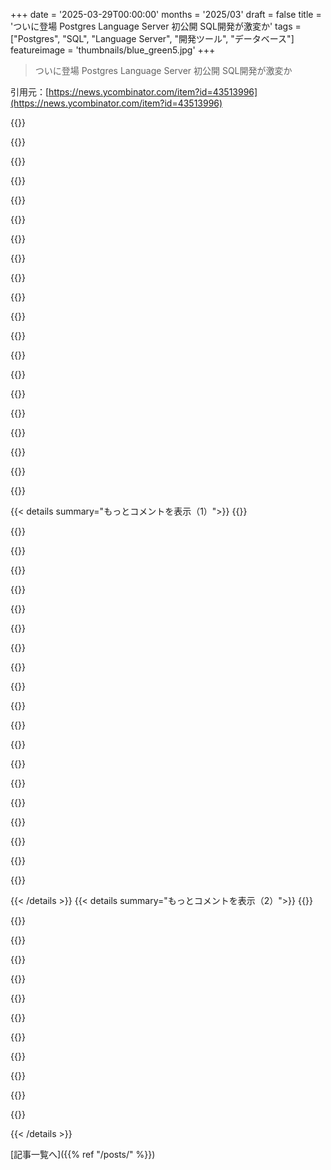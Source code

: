 +++
date = '2025-03-29T00:00:00'
months = '2025/03'
draft = false
title = 'ついに登場 Postgres Language Server 初公開 SQL開発が激変か'
tags = ["Postgres", "SQL", "Language Server", "開発ツール", "データベース"]
featureimage = 'thumbnails/blue_green5.jpg'
+++

> ついに登場 Postgres Language Server 初公開 SQL開発が激変か

引用元：[https://news.ycombinator.com/item?id=43513996](https://news.ycombinator.com/item?id=43513996)

{{<matomeQuote body="へーい、HN！<br>Postgres Language Serverの最初のバージョンをリリースしたよ。2年くらい前から開発してたんだ[0]。リポジトリ[1]からバイナリをダウンロードして試してみて。npm、vscode extension、nvim-lspconfig、masonでも利用できるよ[2]。<br>色々な問題にぶつかったけど、なんとか解決してきた。今は実用的で、ちょっと単純な解決策を使ってる。<br>詳細はブログ[3]を見てね。<br>試してみて、バグとかあったら教えて。バグ報告、アイデア、コントリビューションは大歓迎だよー。特にRustをハックしたい人！<br>最後に、Biome[4]に感謝したい。彼らのコードをたくさん勉強して、多くのアプローチを取り入れたんだ。彼らの協力なしでは、ここにいなかったよ。<br>[0] Announcement Show HN: <br>https://news.ycombinator.com/item?id=37020610<br>[1] Repository: <br>https://github.com/supabase-community/postgres-language-serv...<br>[2] Installation Guides: <br>https://pgtools.dev/#installation<br>[3] Blog Post: <br>https://www.supabase.com/blog/postgres-language-server<br>[4] Biome: <br>https://biomejs.dev" userName="steinroe" createdAt="2025-03-29T09:13:43" color="#ff5c5c">}}

{{<matomeQuote body="READMEの紹介文にもう少しプロジェクトのスコープを詳しく書いてくれると助かるなー。「for postgres」だけだとちょっと曖昧だし、「開発者の体験と信頼性の高いSQLツールに焦点を当てている」だけじゃ、実際何ができるのかよくわかんない。<br>初めてこのプロジェクトに来た人がすぐに知りたいと思うのは、こんなことじゃないかな？<br>・どの言語のLanguage Serverなの？SQLだけ？PL/pgSQL？C extensionsの記述？<br>・PostgreSQL固有なのは何？PostgreSQLのSQL方言に従ってるってこと？<br>・データベースのスキーマを教える必要がある？データベース接続を教えるの？スキーマ定義ファイルを見せるの？" userName="mjw1007" createdAt="2025-03-29T12:08:36" color="#38d3d3">}}

{{<matomeQuote body="フィードバックありがとうね。良い点だね。READMEを改善するよ。<br>質問について答えるね。<br>1．今はSQLステートメントだけだけど、関数やPL/pgSQLにも対応する予定だよ。<br>2．その通り。PostgreSQLの方言に従ってる（Postgresのパーサーを使ってる）。<br>3．データベース接続を教えてもらえれば、pg_catalogテーブルから情報を取得するよ。接続情報がない場合は、それが必要な機能はバイパスするよ。" userName="juleswritescode" createdAt="2025-03-29T12:20:55" color="#38d3d3">}}

{{<matomeQuote body="＞データベース接続を教えてもらえれば、pg_catalogテーブルから情報を取得するよ。接続情報がない場合は、それが必要な機能はバイパスするよ。<br>手動で情報を取得して提供できるようにしてほしいな。" userName="jmholla" createdAt="2025-03-30T03:21:47" color="">}}

{{<matomeQuote body="そうだね。でも、自分のスキーマが入った空のDBを指定すればいいだけだよ。" userName="trillic" createdAt="2025-03-31T01:12:57" color="">}}

{{<matomeQuote body="ブログを読まない人のために言うと、これはかなりクールだったよ。<br>＞tree-sitterをlibpg_queryに加えて使うというアイデアは、以前のHNの投稿[0]へのフィードバックから得られたものだよ。感謝！<br>https://news.ycombinator.com/item?id=38570680" userName="kiwicopple" createdAt="2025-03-29T10:19:14" color="#38d3d3">}}

{{<matomeQuote body="Language Serverって何をするもの？" userName="d4rkp4ttern" createdAt="2025-03-29T11:30:43" color="">}}

{{<matomeQuote body="Language Server Protocolは、エディタが言語ツールと通信するための標準みたいなものだよ。最近のIDEにある、リファクタリング、定義へのジャンプ、オートコンプリートなどの機能は、エディタ内でLanguage Serverへの呼び出しとして実装されてる。そしてLanguage Serverが、その機能の具体的な実装を提供するんだ。<br>確かMicrosoftがVS Codeを作る時に定義したんだけど、今ではVim、Emacs、Sublime Text、IntelliJとか、いろんなエディタがサポートしてるよ。LSPを通して、ほとんどのメジャーな言語で、IDEみたいな体験ができるんだ。" userName="pdpi" createdAt="2025-03-29T11:38:17" color="#45d325">}}

{{<matomeQuote body="基本的に、どのエディタもEmacsみたいに遅くなるのがクールだと思ったんだね（愛情を込めて、Emacsユーザーとして言ってるよ）。だから今では、賢い処理はすべて、Webサーバーで実行されてて、それぞれがギガバイト単位のRAMを使ってる。" userName="thom" createdAt="2025-03-29T22:09:20" color="">}}

{{<matomeQuote body="＞Language Server Protocol (LSP)は、ソースコードエディタや統合開発環境 (IDE)と、「言語インテリジェンスツール」を提供するサーバー間で使用される、オープンなJSON-RPCベースのプロトコルだよ[1]: コード補完、構文ハイライト、警告とエラーのマーク、リファクタリングルーチンなどのプログラミング言語固有の機能がある。このプロトコルの目標は、プログラミング言語のサポートを、特定のエディタやIDEに依存せずに実装および配布できるようにすることだよ[2]。2020年代初頭には、LSPは言語インテリジェンスツールプロバイダーにとって「標準」になったよ[1]。<br>https://en.m.wikipedia.org/wiki/Language_Server_Protocol" userName="rad_gruchalski" createdAt="2025-03-29T11:35:48" color="#45d325">}}

{{<matomeQuote body="聞いてくれてありがとね！IDEの言語に関する機能全部を支えてるんだ。オートコンプリートとか、エラー表示、シンタックスハイライトとかね。今はオートコンプリート、構文エラー表示、タイプチェック、リンティングをサポートしてるよ。" userName="steinroe" createdAt="2025-03-29T11:38:23" color="#38d3d3">}}

{{<matomeQuote body="マジで楽しみ！ありがとうね。最初のテストでCTEsがあると失敗するんだけど、サポートされてないのかな？`with test as (select 1 as id) select * from test;`ってクエリでエラーが出ちゃう。" userName="ayhanfuat" createdAt="2025-03-29T12:32:15" color="">}}

{{<matomeQuote body="報告ありがとね！見落としだったわ。修正PR出しといた。[0]<br>[0] https://github.com/supabase-community/postgres-language-serv..." userName="steinroe" createdAt="2025-03-29T12:43:33" color="#ff5c5c">}}

{{<matomeQuote body="報告ありがとう。CTEsのテストはいくつかあったんだけどね。とりあえず、そのクエリでIssueを立ててみるよ。" userName="juleswritescode" createdAt="2025-03-29T12:36:46" color="">}}

{{<matomeQuote body="steinroeは仕事が早いね：<br>https://github.com/supabase-community/postgres-language-serv..." userName="juleswritescode" createdAt="2025-03-29T12:44:49" color="">}}

{{<matomeQuote body="それはいいね！ありがとう！" userName="ayhanfuat" createdAt="2025-03-29T12:57:21" color="#45d325">}}

{{<matomeQuote body="＞始めたのがほぼ2年前だって。<br>”JetBrainsがIDEにどれだけ力を入れてきたかを考えると、マジすごい。JetBrainsは人気のSQL方言をずっとサポートしてたもんね。FOSSの代替を提供してくれて感謝！今までJetBrainsに匹敵するものってなかったと思うし。" userName="homebrewer" createdAt="2025-03-29T12:11:19" color="#ff5c5c">}}

{{<matomeQuote body="大変だったけど、Rustを学びながら2人でやったサイドプロジェクトなんだよね。フルタイムのチームならもっと早く終わってたと思うよ。" userName="steinroe" createdAt="2025-03-29T12:22:19" color="">}}

{{<matomeQuote body="ちょっと言い過ぎじゃない？IntelliJ DB toolはまあまあだけど、特別ってほどじゃないよ。SQL Squirellだって同じくらい良いし、DB2みたいな特殊なDBの設定とかSQLの履歴管理とか、むしろ良いところもある。" userName="piokoch" createdAt="2025-03-29T21:07:23" color="">}}

{{<matomeQuote body="Language serverってマジ最高。作ってくれてありがとう！" userName="vaylian" createdAt="2025-03-29T11:13:15" color="#38d3d3">}}

{{< details summary="もっとコメントを表示（1）">}}
{{<matomeQuote body="どういたしまして！もう一年以上、ローカルでデバッグビルドをIDEに設定してて、それが成熟していくの（クラッシュが減るって意味ね）を仕事中にゆっくり見れて、すごく良かったよ。" userName="steinroe" createdAt="2025-03-29T11:17:19" color="#ff33a1">}}

{{<matomeQuote body="もしかして、将来的にフォーマット機能も入る予定ある？" userName="crooked-v" createdAt="2025-03-29T18:54:47" color="">}}

{{<matomeQuote body="間違いなく入れるよ。もちろん、ちゃんと動くって約束はできないけど、優先順位は高い方だよ。" userName="juleswritescode" createdAt="2025-03-29T22:40:25" color="#785bff">}}

{{<matomeQuote body="biomeから学んだ、一番影響力があったり、目から鱗だったレッスンってどんなの？" userName="javajosh" createdAt="2025-03-29T22:07:37" color="">}}

{{<matomeQuote body="このプロジェクトでRustを学んだんだ。システムプログラミングの経験もあんまりなかったけど。普段は、動くまで色々試すのが一番だけど、language serverを作るのはかなり複雑。似たようなプロジェクトを色々読んだけど、biomeが一番理解しやすかった。アーキテクチャもまさに理想通りだったんだよね。language serverは単なるエントリーポイントの一つに過ぎない、汎用的なworkspace APIってのが。" userName="steinroe" createdAt="2025-03-29T22:23:05" color="#38d3d3">}}

{{<matomeQuote body="共同開発者です。一番面白いのはSQLファイルのパースかも。Postgresのパーサーは複雑で常に変化してるから、SQLをパースする自作のパーサーは作れないんだ。しかも、そのパーサーは有効で完全なSQLステートメントしか扱えないんだけど、LSPは無効だったり不完全なものを手助けするべきだよね。簡単な解決策は、二つのパーサーを使うことなんだ。一つはPostgres自体が使ってるオリジナルのlibpg_query。もう一つはtree-sitterで不完全なステートメントを扱う。そして、パース結果をマージするんだ。<br>そうすれば、診断用の実用的なASTと、オートコンプリート用のtree-sitterのCSTの両方が手に入る。" userName="juleswritescode" createdAt="2025-03-29T12:11:51" color="#ff5c5c">}}

{{<matomeQuote body="もしそれがちゃんと動くなら、これはゲームチェンジャーだね。今はSQLのlinting/autocompleteにDBeaverを使ってるんだけど、すごく良いんだ。Py/C++/Rs/Javaの文字列内のSQLステートメントのパースはどうなるんだろ？例えば、複数行の文字列を使って、VS Codeが、その行がSQLの複数行文字列の中かどうかで、別のlanguage serverを使うとか？そうすれば、コード内の文字列内のSQLステートメントを静的にチェックしたり、オートコンプリートできる。<br>それについてどう思う？理想的な世界では、全てが静的にチェック可能であるべきだ。潜在的なエラーは、実行前にキャッチされるべきだ。多くの型安全な言語ではこれが可能だ。SQLでは、このlanguage serverのおかげでこれが可能になった。しかし、SQLがコードに埋め込まれている場合はどうなる？" userName="edg5000" createdAt="2025-03-29T12:29:55" color="#38d3d3">}}

{{<matomeQuote body="まだちょっと粗削りだけど、コミュニティからのバグレポートに基づいて改善していきたいと思ってるよ！埋め込みSQLについては、エディター側で解決する必要があるよね。vscodeでは、リクエスト転送で可能になるはず。neovimにはotter.nvimみたいなプラグインがあるし。少なくともjsについては、workspace APIで直接サポートする予定だよ。postgrestools check file.tsで埋め込みSQLの診断を出力するようにね。これは、oxcを使ってjs/tsコードをRustで簡単にパースできるから実現可能になったんだ。他の言語で似たようなツールを知ってる？" userName="steinroe" createdAt="2025-03-29T12:38:20" color="#ff5733">}}

{{<matomeQuote body="これってTypescript Language Serverのプラグインとして動く？SvelteとかVueとかは、Typescriptをテンプレートファイル内で使えるようにするために似たようなことしてるよね。もしPostgres Language Serverを自分のコードベース内で使えるようになったら、ゲームチェンジャーになると思う。" userName="norman784" createdAt="2025-03-29T19:12:00" color="#ff5733">}}

{{<matomeQuote body="色々調べてみたんだけど、これらのツールは全部、tsserver内でTypescriptのlanguage serviceをプラグインとして実行してるみたい。つまり、隣で実行してるlanguage serverとは通信しないんだ。今のところ、考えてるのは、a. wasmビルドを動かして、tsserverプラグインを試してみる、b. oxcでコードをパースして、少なくともCLIでTypescriptの埋め込みSQLをサポートすること。" userName="steinroe" createdAt="2025-03-29T22:25:46" color="#785bff">}}

{{<matomeQuote body="これマジすごいね！誰か、SQLXみたいなツールと連携して、Rustの中でSQL書くときに型ヒント出せるか知ってる人いる？PythonのスクリプトでSQL書くときも動くとマジで最高じゃん？" userName="Pedro_Ribeiro" createdAt="2025-03-29T12:06:10" color="#785bff">}}

{{<matomeQuote body="Python 3．14でPEP−750のt−stringsが追加されるかもね。そうなると、こういうLSP連携がもっと現実的になるかも。https://discuss．python．org/t/pep750−template−strings−new−upd…" userName="pphysch" createdAt="2025-03-29T15:20:32" color="">}}

{{<matomeQuote body="TypeScriptで同じこと考えてるよ。最初はtsserverのプラグインでいけるかと思ったけど、他の言語サーバー呼べないみたい。VSCodeならrequest forwardingでできるかも[0]。neovimにはotter．nvimみたいなプラグインがある[1]。JS向けには、`postgrestools check file．ts`で埋め込みSQLの診断が出せるようにする予定。" userName="steinroe" createdAt="2025-03-29T12:18:41" color="#38d3d3">}}

{{<matomeQuote body="＞このプロジェクトはPostgres開発用のツールチェーンを提供してるってあるけど、この文脈での“Postgres開発”って何のこと？ストアドプロシージャ書く人向け？それとも、LSPサポートが必要な大規模で複雑なクエリ書く人向け？どういうユースケースがあるのか気になる。" userName="stevage" createdAt="2025-03-29T12:07:15" color="">}}

{{<matomeQuote body="いい質問だね。DBをあんまり変えないなら、そんなに役立たないかも。でも、SupabaseみたいなプラットフォームはPostgresのいろんな部分に依存してるんだ。INSERTフックでキューをトリガーしたり、Row Level Security (RLS)でデータを保護したり、SQL関数で集計クエリしたり。それに、ビジネスに合わせてスキーマも変えるし。普通はSQLのmigrationファイルに書くよね。LSPがないと、今のスキーマとか関数の状態を調べたり、エラーがないかmigrationを実行したりしないといけない。LSPがあれば、それが簡単になる。steinroeと自分は、普段の仕事（whatsappのニュースレターとfintechスタートアップ）でmigrationをたくさん使ってるよ。" userName="juleswritescode" createdAt="2025-03-29T12:28:45" color="#45d325">}}

{{<matomeQuote body="いいね！週末にチェックしてみる。" userName="casper14" createdAt="2025-03-29T11:57:25" color="">}}

{{<matomeQuote body="これクールだけど、自分は．sqlファイルにSQL書くことあんまりないんだよね。Golangのlib/pqとか、Rustのsqlxとか使って、．goとか．rsファイルに生のSQL書くことが多い。こういうワークフローもサポートする予定ある？" userName="bitbasher" createdAt="2025-03-30T15:13:37" color="#38d3d3">}}

{{<matomeQuote body="Jetbrainsが一番すごいと思う。クエリを解析するだけじゃなくて、ソースを与えれば実際のテーブルと照合してくれる。コードの中のSQL文字列でもできるのがクレイジー。" userName="ninetyninenine" createdAt="2025-03-29T23:24:58" color="#45d325">}}

{{<matomeQuote body="コードの中だけじゃなくて、コメントとかJSON Schemaを受け入れるところならどこでもできるよ。例えば、<br> ＃　例だけど、IJはこれがSQLだってわかってるはず<br> spring：<br> datasource：<br> hikari：<br> ＃ language＝sql<br> connection−test−query：<br> SELECT count(1) FROM my_table<br><br> あと、SQLっぽくないリテラルでも。<br> ＃！/usr/bin/env python<br> ＃ language＝sql<br> MY_AWESOME_QUERY ＝ ”””<br> WITH awesome AS (<br> −− ．．．<br> ) SELECT ＊ FROM awesome<br> ”””" userName="mdaniel" createdAt="2025-03-30T01:45:16" color="#ff33a1">}}

{{<matomeQuote body="こういうものがあるのは嬉しいね！<br>なんで今までPostgresの良いIDE体験がなかったんだろう？言い換えると、これを作る上で一番大変だったことは何？<br>静的型付け言語で慣れてるものに全然及ばないんだよね。Postgresみたいに厳密なら、もっと良いオートコンプリートがあってもいいと思うんだけどな。" userName="vendiddy" createdAt="2025-03-29T17:38:02" color="#45d325">}}


{{< /details >}}
{{< details summary="もっとコメントを表示（2）">}}
{{<matomeQuote body="IntelliJめっちゃ良いよ。VS Codeで色々試したけど全然かなわないって感じ。" userName="doctorpangloss" createdAt="2025-03-29T17:42:02" color="">}}

{{<matomeQuote body="何を探してるのかよくわかんないけど、PostgresのGUIが欲しいならMacのPosticoがマジで最高。オートコンプリートも良いし、UIも直感的で使いやすい。ネイティブアプリだからめっちゃ速いしね。Webアプリみたいな紛い物とは違うってこと。Javaみたいな静的型付け言語でPostgresサーバーとやり取りしたいなら、Jooqをチェックしてみて。前使ってたけど、Javaコードで型安全にPostgresデータベースにクエリを送れるようになるよ。" userName="lurking_swe" createdAt="2025-03-29T23:59:12" color="">}}

{{<matomeQuote body="ブログにも書いたんだけど、Postgresの構文ってどんどん進化するし、めっちゃ冗長なんだよね。Postgresのコードをちゃんと解析するのってマジで無理ゲー。よくあるツールはそれをやろうとして結局諦める。僕らはlibpg_queryを使ってる。これはPostgresサーバーのコードをCライブラリにしたもの。このパーサーは実行可能なSQLを解析するように作られてるから、いくつか工夫が必要だった。" userName="steinroe" createdAt="2025-03-29T22:30:44" color="#ff5c5c">}}

{{<matomeQuote body="試すの楽しみ！これまでも素晴らしい出来だね！<br>prettierみたいなフォーマット機能も検討されてるって聞いたけど、まだ可能性ある？（ストアドプロシージャを理解できるフォーマッターが見つからないんだけど、存在するのかな？）" userName="t1mmen" createdAt="2025-03-29T19:46:44" color="#45d325">}}

{{<matomeQuote body="まだ検討中だよ！フォーマッターじゃなくて、プリティプリンターみたいな感じになると思う。つまり、有効なコードだけを綺麗にするってこと。でも、それにはもっと労力がかかるから、まずは安定した基盤を作ることに集中したいんだ。" userName="steinroe" createdAt="2025-03-29T22:27:38" color="#785bff">}}

{{<matomeQuote body="PL/pgSQLのコードベースをマイグレーションファイルで管理するのに苦労してる人へ。これはマジで革命だよ。<br>https://github.com/t1mmen/srtd" userName="tmountain" createdAt="2025-03-29T13:20:37" color="#ff33a1">}}

{{<matomeQuote body="似たようなツールで、Tuskerも役に立つよ。これは宣言的なスキーマを比較して、マイグレーションを自動生成してくれるんだ。実行中のPostgresインスタンスに接続して比較することもできるから、複数のインスタンスを同期できる。マイグレーションを実行するものは別に必要だけど、生成は完全に自動化される。<br>https://github.com/bikeshedder/tusker" userName="perrygeo" createdAt="2025-03-29T14:25:26" color="#45d325">}}

{{<matomeQuote body="HNで自分のプロジェクトが紹介されてて嬉しい！誰かの役に立ってるみたいで良かった。" userName="t1mmen" createdAt="2025-03-29T19:38:27" color="">}}

{{<matomeQuote body="マジですごいね！宣言的なスキーマ管理もやりたいことリストの上位にあるし、このプロジェクトの一部になるかも。教えてくれてありがとう。チェックしてみるよ。" userName="steinroe" createdAt="2025-03-29T13:36:54" color="#45d325">}}

{{<matomeQuote body="monaco-editorを使って、ブラウザ内で動作させる方法はある？もしそうなら、何か例とかおすすめはありますか？" userName="matus_congrady" createdAt="2025-03-29T17:50:54" color="">}}

{{<matomeQuote body="Monaco使ったことないんだけど、Language Serverをリモートで動かして、エディタからLanguage Server Protocolで接続できるはずだよ。今はまだブラウザ内でサーバーを動かせるwasmビルドは提供してないんだけど、色々試してる感じ。" userName="steinroe" createdAt="2025-03-29T22:33:11" color="">}}

{{<matomeQuote body="開発が進んでるのを見るの嬉しいね。" userName="0xa2" createdAt="2025-03-29T14:36:08" color="#38d3d3">}}


{{< /details >}}


[記事一覧へ]({{% ref "/posts/" %}})
